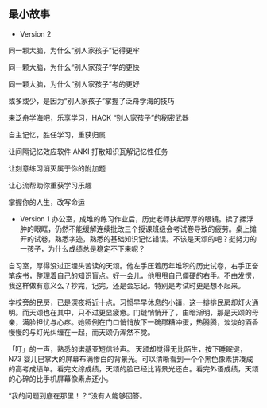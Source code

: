 ## 最小故事
- Version 2

同一颗大脑，为什么“别人家孩子”记得更牢

同一颗大脑，为什么“别人家孩子”学的更快

同一颗大脑，为什么“别人家孩子”考的更好

或多或少，是因为“别人家孩子”掌握了泛舟学海的技巧

来泛舟学海吧，乐享学习，HACK “别人家孩子”的秘密武器

自主记忆，胜任学习，重获归属

让间隔记忆效应软件 ANKI 打散知识瓦解记忆性任务

让刻意练习消灭属于你的附加题

让心流帮助你重获学习乐趣

掌握你的人生，改写命运



- Version 1
办公室，成堆的练习作业后，历史老师扶起厚厚的眼镜。揉了揉浮肿的眼眶，仍然不能缓解连续批改三个授课班级会考试卷导致的疲劳。桌上摊开的试卷，熟悉字迹，熟悉的基础知识记忆错误。不该是天颂的吧？挺努力的一孩子，为什么成绩总是稳定不下来呢？

自习室，厚得没过正埋头苦读的天颂。他左手压着历年堆积的历史试卷，右手正奋笔疾书，整理着自己的知识盲点。好一会儿，他甩甩自己僵硬的右手。不由发愣，我这样做有意义么？抄完，记完，还是会忘记。特别是考试时更是想不起来。

学校旁的民房，已是深夜将近十点。习惯早早休息的小镇，这一排排民房却灯火通明。而天颂也在其中，只不过更显疲惫。门缝悄悄开了，由暗渐明，那是天颂的母亲，满脸担忧与心疼。她照例在门口悄悄放下一碗醪糟冲蛋，热腾腾，淡淡的酒香慢慢的与灯光纠缠在一起，而天颂仍浑然不觉。

「叮」的一声，熟悉的诺基亚短信铃声。 天颂却觉得无比陌生，按下睡眠键，N73 婴儿巴掌大的屏幕布满惨白的背景光。可以清晰看到一个个黑色像素拼凑成的高考成绩单。看完文综成绩，天颂的脸已经比背景光还白。看完外语成绩，天颂的心碎的比手机屏幕像素点还小。

“我的问题到底在那里！？“没有人能够回答。



 

